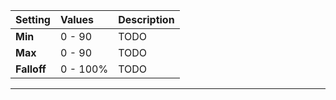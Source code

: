 | Setting     | Values      | Description |
| :---------- | :---------- | :---------- |
| **Min**     | 0 - 90      | TODO       |
| **Max**     | 0 - 90      | TODO       |
| **Falloff** | 0 - 100% | TODO       |




***

<!--examples-->
